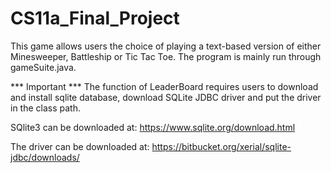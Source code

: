 # CS11a_Final_Project
This game allows users the choice of playing a text-based version of either Minesweeper, Battleship or Tic Tac Toe. The program is mainly run through gameSuite.java.

*** Important ***
The function of LeaderBoard requires users to download and install sqlite database, download SQLite JDBC driver and put the driver in the class path.

SQlite3 can be downloaded at:
https://www.sqlite.org/download.html

The driver can be downloaded at:
https://bitbucket.org/xerial/sqlite-jdbc/downloads/
